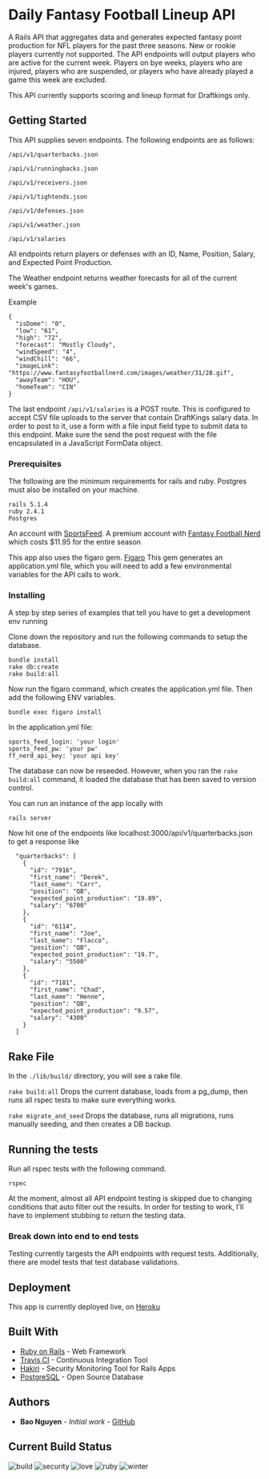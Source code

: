 # Daily Fantasy Football Lineup API

A Rails API that aggregates data and generates expected fantasy point production for NFL players for the past three seasons. New or rookie players currently not supported.
The API endpoints will output players who are active for the current week. Players on bye weeks, players who are injured, players who are suspended, or players who have
already played a game this week are excluded.

This API currently supports scoring and lineup format for Draftkings only.

## Getting Started

This API supplies seven endpoints. The following endpoints are as follows:

```
/api/v1/quarterbacks.json

/api/v1/runningbacks.json

/api/v1/receivers.json

/api/v1/tightends.json

/api/v1/defenses.json

/api/v1/weather.json

/api/v1/salaries
```

All endpoints return players or defenses with an ID, Name, Position, Salary, and Expected Point Production.

The Weather endpoint returns weather forecasts for all of the current week's games.

Example
```
{
  "isDome": "0",
  "low": "61",
  "high": "72",
  "forecast": "Mostly Cloudy",
  "windSpeed": "4",
  "windChill": "66",
  "imageLink": "https://www.fantasyfootballnerd.com/images/weather/31/28.gif",
  "awayTeam": "HOU",
  "homeTeam": "CIN"
}
```

The last endpoint ```/api/v1/salaries``` is a POST route. This is configured to accept CSV file uploads to the server that contain DraftKings salary data.
In order to post to it, use a form with a file input field type to submit data to this endpoint. Make sure the send the post request with the file
encapsulated in a JavaScript FormData object.

### Prerequisites

The following are the minimum requirements for rails and ruby. Postgres must also be installed
on your machine.

```
rails 5.1.4
ruby 2.4.1
Postgres
```

An account with [SportsFeed](https://www.mysportsfeeds.com/).
A premium account with [Fantasy Football Nerd](https://www.fantasyfootballnerd.com/) which costs $11.95 for the
entire season

This app also uses the figaro gem. [Figaro](https://github.com/laserlemon/figaro)
This gem generates an application.yml file, which you will need to add a few environmental
variables for the API calls to work.

### Installing

A step by step series of examples that tell you have to get a development env running

Clone down the repository and run the following commands to setup the database.

```
bundle install
rake db:create
rake build:all
```

Now run the figaro command, which creates the application.yml file. Then add the following ENV
variables.

```
bundle exec figaro install
```

In the application.yml file:
```
sports_feed_login: 'your login'
sports_feed_pw: 'your pw'
ff_nerd_api_key: 'your api key'
```

The database can now be reseeded. However, when you ran the ```rake build:all``` command, it loaded the database that has been saved to
version control.

You can run an instance of the app locally with
```
rails server
```

Now hit one of the endpoints like localhost:3000/api/v1/quarterbacks.json to get a response like
```
  "quarterbacks": [
    {
      "id": "7916",
      "first_name": "Derek",
      "last_name": "Carr",
      "position": "QB",
      "expected_point_production": "19.89",
      "salary": "6700"
    },
    {
      "id": "6114",
      "first_name": "Joe",
      "last_name": "Flacco",
      "position": "QB",
      "expected_point_production": "19.7",
      "salary": "5500"
    },
    {
      "id": "7181",
      "first_name": "Chad",
      "last_name": "Henne",
      "position": "QB",
      "expected_point_production": "9.57",
      "salary": "4300"
    }
  ]
```

## Rake File
In the ```./lib/build/``` directory, you will see a rake file.

```rake build:all``` Drops the current database, loads from a pg_dump, then runs all rspec tests to make sure everything works.

```rake migrate_and_seed``` Drops the database, runs all migrations, runs manually seeding, and then creates a DB backup.

## Running the tests

Run all rspec tests with the following command.
```
rspec
```
At the moment, almost all API endpoint testing is skipped due to changing conditions that auto filter out the results. In order
for testing to work, I'll have to implement stubbing to return the testing data.

### Break down into end to end tests

Testing currently targests the API endpoints with request tests. Additionally, there are model tests that
test database validations.

## Deployment

This app is currently deployed live, on [Heroku](https://fantasy-football-api-1703.herokuapp.com/)

## Built With

* [Ruby on Rails](http://rubyonrails.org/) - Web Framework
* [Travis CI](https://travis-ci.org/) - Continuous Integration Tool
* [Hakiri](https://hakiri.io/) - Security Monitoring Tool for Rails Apps
* [PostgreSQL](https://www.postgresql.org/) - Open Source Database

## Authors

* **Bao Nguyen** - *Initial work* - [GitHub](https://github.com/rongxanh88)

## Current Build Status
![build](https://travis-ci.org/rongxanh88/fantasy_football.svg?branch=add_travis_ci)
![security](https://hakiri.io/github/rongxanh88/fantasy_football/master.svg)
![love](https://forthebadge.com/images/badges/built-with-love.svg)
![ruby](https://forthebadge.com/images/badges/made-with-ruby.svg)
![winter](https://forthebadge.com/images/badges/winter-is-coming.svg)